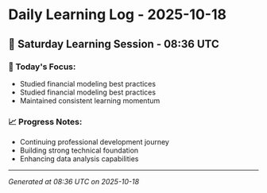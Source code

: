 # Daily Learning Log - 2025-10-18

## 📅 Saturday Learning Session - 08:36 UTC

### 🎯 Today's Focus:
- Studied financial modeling best practices
- Studied financial modeling best practices
- Maintained consistent learning momentum

### 📈 Progress Notes:
- Continuing professional development journey
- Building strong technical foundation
- Enhancing data analysis capabilities

---
*Generated at 08:36 UTC on 2025-10-18*
